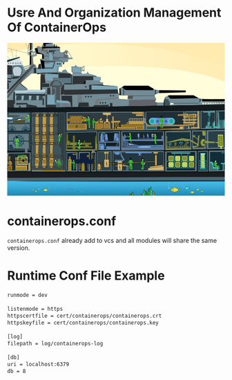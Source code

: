 # Usre And Organization Management Of ContainerOps
![Crew](docs/crew.jpg "Crew")

# containerops.conf 

`containerops.conf` already add to vcs and all modules will share the same version.

# Runtime Conf File Example

```
runmode = dev

listenmode = https
httpscertfile = cert/containerops/containerops.crt
httpskeyfile = cert/containerops/containerops.key

[log]
filepath = log/containerops-log

[db]
uri = localhost:6379
db = 8
```
